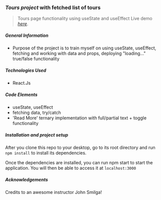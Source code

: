 ### _Tours project_ with fetched list of tours

> Tours page functionality using useState and useEffect
> Live demo [_here_](https://www.example.com). <!-- If you have the project hosted somewhere, include the link here. -->

<!-- <hr style="border:1px dotted lightblue"> </hr> -->

##### General Information

- Purpose of the project is to train myself on using useState, useEffect, fetching and working with data and props, deploying "loading..." true/false functionality

##### Technologies Used

- React.Js

##### Code Elements

- useState, useEffect
- fetching data, try/catch
- 'Read More' ternary implementation with full/partial text + toggle functionality

##### Installation and project setup

After you clone this repo to your desktop, go to its root directory and run `npm install` to install its dependencies.

Once the dependencies are installed, you can run npm start to start the application. You will then be able to access it at `localhost:3000`

##### Acknowledgements

Credits to an awesome instructor John Smilga!
